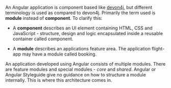 An Angular application is component based like [devon4j](https://github.com/devonfw/devon4j), but different terminology is used as compared to devon4j. Primarily the term used is **module** instead of **component**.
To clarify this:

* A **component** describes an UI element containing HTML, CSS and JavaScript - structure, design and logic encapsulated inside a reusable container called component.

* A **module** describes an applications feature area. The application flight-app may have a module called booking.

An application developed using Angular consists of multiple modules. There are feature modules and special modules - *core* and *shared*. Angular or Angular Styleguide give no guidance on how to structure a module internally. This is where this architecture comes in.
